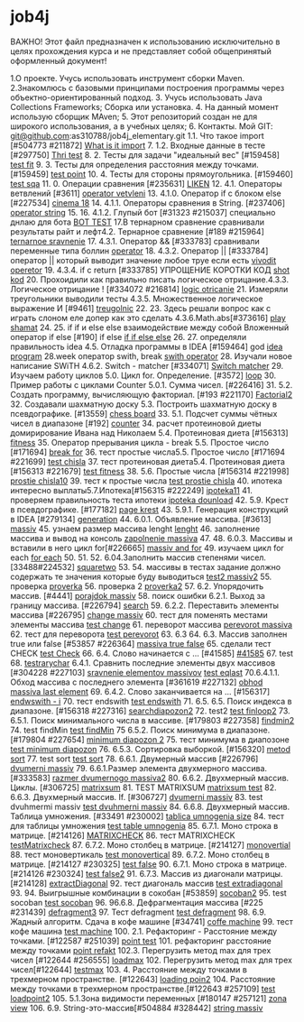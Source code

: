 # job4j
ВАЖНО! Этот файл предназначен к использованию исключительно в целях прохождения курса и 
не представляет собой общепринятый оформленный документ!

1.О проекте. Учусь использовать инструмент сборки Maven. 
2.Знакомлюсь с базовыми принципами построения программы через объектно-ориентированный подход.
3. Учусь использовать Java Collections Frameworks;
   Сборка или установка.
4. На данный момент использую сборщик MAven;
5. Этот репозиторий создан не для широкого использования, а в учебных целях;
6. Контакты. Мой GIT: git@github.com:as310788/job4j_elementary.git
   1.1. Что такое import [#504773 #211872]
   [What is it import](https://github.com/as310788/job4j_elementary/blob/master/images/import.png)
7. 1.2. Входные данные в тесте [#297750]
   [Thri test](https://github.com/as310788/job4j_elementary/blob/master/images/test.png)
8. 2. Тесты для задачи "идеальный вес" [#159458]
[test fit](https://github.com/as310788/job4j_elementary/blob/master/images/testa.png)
9. 3. Тесты для определения расстояния между точками. [#159459]
[test point](https://github.com/as310788/job4j_elementary/blob/master/images/test%20point.png)
10. 4. Тесты для стороны прямоугольника. [#159460]
[test sqa](https://github.com/as310788/job4j_elementary/blob/master/images/test%20sqa.png)
11. 0. Операции сравнения [#235631]
[LIKEN](https://github.com/as310788/job4j_elementary/blob/master/images/liken.png)
12. 4.1. Операторы ветвлений [#3611]
[operator vetvleni](https://github.com/as310788/job4j_elementary/blob/master/images/%D0%9E%D0%BF%D0%B5%D1%80%D0%B0%D1%82%D0%BE%D1%80%D1%8B%20%D0%B2%D0%B5%D1%82%D0%B2%D0%BB%D0%B5%D0%BD%D0%B8%D0%B9.png)
13. 4.1.0. Оператор if с блоком else [#227534]
[cinema 18](https://github.com/as310788/job4j_elementary/blob/master/images/cinema.png)
14. 4.1.1. Операторы сравнения в String. [#237406]
[operator string](https://github.com/as310788/job4j_elementary/blob/master/images/%D0%9E%D0%BF%D0%B5%D1%80%D0%B0%D1%82%D0%BE%D1%80%D1%8B%20%D1%81%D1%80%D0%B0%D0%B2%D0%BD%D0%B5%D0%BD%D0%B8%D1%8F%20%D0%B2%20String.png)
15. 
16. 4.1.2. Глупый бот [#31323 #215037] специально днлаю для бота
[BOT TEST](https://github.com/as310788/job4j_elementary/blob/master/images/BOTTEST.png)
17.В тернарном сравнение сравнивали результаты райт и лефт4.2. Тернарное сравнение [#189 #215964]
[ternarnoe sravnenie](https://github.com/as310788/job4j_elementary/blob/master/images/ternarurav.png)
17. 4.3.1. Оператор && [#333783] сравнивали переменные типа боллин
[operator](https://github.com/as310788/job4j_elementary/blob/master/images/games.png)
18. 4.3.2. Оператор || [#333784] оператор || который выводит значение любое труе если есть
[vivodit operetor](https://github.com/as310788/job4j_elementary/blob/master/images/club.png)
19. 4.3.4. if c return [#333785] УПРОЩЕНИЕ КОРОТКИ КОД
[shot kod](https://github.com/as310788/job4j_elementary/blob/master/images/shot%20kod.png)
20. Прохоидили как правильно писать логическое отрицание.4.3.3. Логическое отрицание ! [#334072 #216814]
[logic otricanie](https://github.com/as310788/job4j_elementary/blob/master/images/logicnot2.png)
21. Измеряли треугольники выводили тесты 4.3.5. Множественное логическое выражение И [#9461]
[treugolnic](https://github.com/as310788/job4j_elementary/blob/master/images/treugolnic.png)
22. 
23. Здесь решали вопрос как с играть слоном еле допер как это сделать 4.3.6.Math.abs[#373616]
[play shamat](https://github.com/as310788/job4j_elementary/blob/master/images/play%20che.png)
24. 
25. if if и else else взаимодействие между собой Вложенный оператор if else [#190]  if else
[if if else else]()
26. 
27. определяли правильность idea 4.5. Отладка программы в IDEA [#159464] god
[idea program](https://github.com/as310788/job4j_elementary/blob/master/images/resultat%20max.png)
28.week оператор swith, break
[swith operator](https://github.com/as310788/job4j_elementary/blob/master/images/week.png)
28. Изучали новое написание SWiTH 4.6.2. Switch - matcher [#334071]
[Switch matcher](https://github.com/as310788/job4j_elementary/blob/master/images/day%20week.png)
29. Изучаем работу циклов 5.0. Цикл for. Определение. [#3572]
[loop](https://github.com/as310788/job4j_elementary/blob/master/images/LoopFor.png)
30. Пример работы с циклами Counter 5.0.1. Сумма чисел. [#226416]
31. 
5.2. Создать программу, вычисляющую факториал. [#193 #221170]
[Factorial2](https://github.com/as310788/job4j_elementary/blob/master/images/factorial%202.png)
32. Создавали шахматную доску 5.3. Построить шахматную доску в псевдографике. [#13559]
[chess board](https://github.com/as310788/job4j_elementary/blob/master/images/CHESS%20Board.png)
33. 5.1. Подсчет суммы чётных чисел в диапазоне [#192]
[counter](https://github.com/as310788/job4j_elementary/blob/master/images/%D0%9F%D0%BE%D0%B4%D1%81%D1%87%D0%B5%D1%82%20%D1%81%D1%83%D0%BC%D0%BC%D1%8B%20%D1%87%D1%91%D1%82%D0%BD%D1%8B%D1%85.png)
34. расчет протеиновой диеты домирирование Ивана над Николаем 5.4. Протеиновая диета [#156313]
[fitness](https://github.com/as310788/job4j_elementary/blob/master/images/fitness.png)
35. Оператор прерывания цикла - break 5.5. Простое число [#171694]
[break for](https://github.com/as310788/job4j_elementary/blob/master/images/chekprime%20number.png)
36. тест простые числа5.5. Простое число [#171694 #221699]
[test chisla](https://github.com/as310788/job4j_elementary/blob/master/images/test%20prostie%20chisla.png)
37. тест протеиновая диета5.4. Протеиновая диета [#156313 #221679]
[test fitness](https://github.com/as310788/job4j_elementary/blob/master/images/fitnes%20test.png)
38. 
    5.6. Простые числа [#156314 #221998]
[prostie chisla10](https://github.com/as310788/job4j_elementary/blob/master/images/prime%20number%2010.png)
39. тест к простые числа
[test prostie chisla](https://github.com/as310788/job4j_elementary/blob/master/images/test%20prostie%20chisla2.png)
40. ипотека интересно выплаты5.7.Ипотека[#156315 #222249]
[ipoteka11](https://github.com/as310788/job4j_elementary/blob/master/images/ipoteka11.png)
41. проверяем правильность теста ипотеки
[ipoteka dounload](https://github.com/as310788/job4j_elementary/blob/master/images/%D0%B8%D0%BF%D0%BE%D1%82%D0%B5%D0%BA%D0%B0.png)
42. 5.9. Крест в псевдографике. [#177182]
[page krest](https://github.com/as310788/job4j_elementary/blob/master/images/kartinka.png)
43. 5.9.1. Генерация конструкций в IDEA [#279134]
[generation](https://github.com/as310788/job4j_elementary/blob/master/images/generation.png)
44. 6.0.1. Объявление массива. [#3613]
[massiv](https://github.com/as310788/job4j_elementary/blob/master/images/massiv.png)
45. узнаем размер массива lenght
[lenght](https://github.com/as310788/job4j_elementary/blob/master/images/lenght.png)
46. заполнение массива и вывод на консоль
[zapolnenie massiva](https://github.com/as310788/job4j_elementary/blob/master/images/zapolnenie%20massiva.png)
47. 
48. 6.0.3. Массивы и вставили в него цикл for[#226665]
[massiv and for](https://github.com/as310788/job4j_elementary/blob/master/images/massiv%20and%20for.png)
49. изучаем цикл for each
[for each](https://github.com/as310788/job4j_elementary/blob/master/images/%D1%86%D0%B8%D0%BA%D0%B4%20for%20each.png)
50. 
51. 
52. 6.04.Заполнить массив степенями чисел.[33488#224532]
[squaretwo](https://github.com/as310788/job4j_elementary/blob/master/images/%D1%81%D1%82%D0%B5%D0%BF%D0%B5%D0%BD%D1%8C%20%D0%BC%D0%B0%D1%81%D1%81%D0%B8%D0%B2.png)
53. 
54. массивы в тестах задание должно содержать те значения которые буду выводиться
[test2 massiv2](https://github.com/as310788/job4j_elementary/blob/master/images/test%20massiv2.png)
55. проверка
[proverka](https://github.com/as310788/job4j_elementary/blob/master/images/proverka.png)
56. проверка 2
[proverka2](https://github.com/as310788/job4j_elementary/blob/master/images/proverka%202.png)
57. 6.2. Упорядочить массив. [#4441]
[porajdok massiv](https://github.com/as310788/job4j_elementary/blob/master/images/%D0%A3%D0%BF%D0%BE%D1%80%D1%8F%D0%B4%D0%BE%D1%87%D0%B8%D1%82%D1%8C%20%D0%BC%D0%B0%D1%81%D1%81%D0%B8%D0%B2.png)
58. поиск ошибки 6.2.1. Выход за границу массива. [#226794]
[search](https://github.com/as310788/job4j_elementary/blob/master/images/%D0%BF%D0%BE%D0%B8%D1%81%D0%BA%20%D0%BE%D1%88%D0%B8%D0%B1%D0%BA%D0%B8.png)
59. 6.2.2. Переставить элементы массива [#226795]
[change massiv](https://github.com/as310788/job4j_elementary/blob/master/images/%D0%BF%D0%B5%D1%80%D0%B5%D1%81%D1%82%D0%B0%D0%BD%D0%BE%D0%B2%D0%BA%D0%B0%20%D1%8D%D0%BB%D0%B5%D0%BC%D0%B5%D0%BD%D1%82%D0%BE%D0%B2%20%D0%BC%D0%B0%D1%81%D1%81%D0%B8%D0%B2%D0%B0.png)
60. тест для поменять местами элементы массива
[test change](https://github.com/as310788/job4j_elementary/blob/master/images/test%20switcharay.png)
61. переворот массива
[perevorot massiva](https://github.com/as310788/job4j_elementary/blob/master/images/%D0%BF%D0%B5%D1%80%D0%B5%D0%B2%D0%BE%D1%80%D0%BE%D1%82%20%D0%BC%D0%B0%D1%81%D1%81%D0%B8%D0%B2%D0%B0.png)
62. тест для переворота
[test perevorot](https://github.com/as310788/job4j_elementary/blob/master/images/%D1%82%D0%B5%D1%81%D1%82%20%D0%BC%D0%B0%D1%81%D1%81%D0%B8%D0%B2%D0%B0.png)
63. 6.3
64. 6.3. Массив заполнен true или false [#53857 #226364]
[massiva true false](https://github.com/as310788/job4j_elementary/blob/master/images/6.3.%20%D0%9C%D0%B0%D1%81%D1%81%D0%B8%D0%B2%20%D0%B7%D0%B0%D0%BF%D0%BE%D0%BB%D0%BD%D0%B5%D0%BD%20true.png)
65. сделали тест CHECK
[test Check](https://github.com/as310788/job4j_elementary/blob/master/images/test%20chek.png)
66. 6.4. Слово начинается с ... [#41585]
[#41585](https://github.com/as310788/job4j_elementary/blob/master/images/araychar.png)
67. test
68. [testrarychar](https://github.com/as310788/job4j_elementary/blob/master/images/test%20araychar.png)
    6.4.1. Сравнить последние элементы двух массивов [#304228 #227103]
[sravnenie elementov massivov](https://github.com/as310788/job4j_elementary/blob/master/images/eqlast.png)
[test eqlast](https://github.com/as310788/job4j_elementary/blob/master/images/test%20equlast.png)
70.6.4.1.1. Обход массива с последнего элемента [#361619 #227132]
[obhod massiva last element](https://github.com/as310788/job4j_elementary/blob/master/images/public%20class%20printeventelements.png)
69. 6.4.2. Слово заканчивается на ... [#156317]
[endwswith - i](https://github.com/as310788/job4j_elementary/blob/master/images/%D0%B7%D0%B0%D0%BA%D0%B0%D0%BD%D1%87%D0%B8%D0%B2%D0%B0%D0%B5%D1%82%D1%81%D1%8F%20EndsWith%20-i.png)
70. тест endswith
[test endswith](https://github.com/as310788/job4j_elementary/blob/master/images/test%20endswith.png)
71. 
    6.5. 6.5. Поиск индекса в диапазоне. [#156318 #227316]
[searchdiapozon2](https://github.com/as310788/job4j_elementary/blob/master/images/findloop2.png)
72. test2
[test finloop2](https://github.com/as310788/job4j_elementary/blob/master/images/test%20finfloop2.png)
73. 6.5.1. Поиск минимального числа в массиве. [#179803 #227358]
[findmin2](https://github.com/as310788/job4j_elementary/blob/master/images/findMin%202.png)
74. test findMin
[test findMin](https://github.com/as310788/job4j_elementary/blob/master/images/test%20findMin.png)
75 6.5.2. Поиск минимума в диапазоне. [#179804 #227654]
[minimum diapozon 2](https://github.com/as310788/job4j_elementary/commit/7d8f0be7c86eed605c0fe398b56985287859d1c9)
75. тест минимума в диапозоне
[test minimum diapozon](https://github.com/as310788/job4j_elementary/blob/master/images/test%20minimum%20diapozon.png)
76. 6.5.3. Сортировка выборкой. [#156320]
[metod sort](https://github.com/as310788/job4j_elementary/blob/master/images/metod%20sort.png)
77. test sort
[test sort](https://github.com/as310788/job4j_elementary/blob/master/images/test%20sort.png)
78. 6.6.1. Двумерный массив [#226796]
[dvumerni massiv](https://github.com/as310788/job4j_elementary/blob/master/images/dvumerni%20masiiv.png)
79. 6.6.1.Размер элемента двухмерного массива.[#333583]
[razmer dvumernogo massiva2](https://github.com/as310788/job4j_elementary/blob/master/images/razmer%20dvumernogo%20massiva2.png)
80. 6.6.2. Двухмерный массив. Циклы. [#306725]
[matrixsum](https://github.com/as310788/job4j_elementary/blob/master/images/MatrixSum.png)
81. TEST MATRIXSUM
[matrixsum test](https://github.com/as310788/job4j_elementary/blob/master/images/test%20matrixum.png)
82. 6.6.3. Двухмерный массив. If. [#306727]
[dvumerni massiv](https://github.com/as310788/job4j_elementary/blob/master/images/dvumerni%20massiv2.png)
83. test dvuhmermi massiv
[test dvuhmerni massiv](https://github.com/as310788/job4j_elementary/blob/master/images/test%20dvuhmerni%20massiv.png)
84. 
6.6.8. Двухмерный массив. Таблица умножения. [#33491 #230002]
[tablica umnogenia size](https://github.com/as310788/job4j_elementary/blob/master/images/table%20size.png)
84. тест для таблицы умножения
[test table umnogenia](https://github.com/as310788/job4j_elementary/blob/master/images/test%20table%20umnoginia.png)
85. 6.7.1. Моно строка в матрице. [#214126]
[MATRIXCHECK](https://github.com/as310788/job4j_elementary/blob/master/images/MatrixCheck.png)
86. тест MATRIXCHECK
[testMatrixcheck](https://github.com/as310788/job4j_elementary/blob/master/images/test%20matrixcheck.png)
87. 6.7.2. Моно столбец в матрице. [#214127]
[monovertial](https://github.com/as310788/job4j_elementary/blob/master/images/monovertical2.png)
88. тест моновертикаль
[test monovertical](https://github.com/as310788/job4j_elementary/blob/master/images/test%20monovertical.png)
89. 6.7.2. Моно столбец в матрице. [#214127 #230325]
[test false](https://github.com/as310788/job4j_elementary/blob/master/images/test%20false.png)
90. 6.7.1. Моно строка в матрице. [#214126 #230324]
[test false2](https://github.com/as310788/job4j_elementary/blob/master/images/test%20false2.png)
91. 6.7.3. Массив из диагонали матрицы. [#214128]
[extractDiagonal](https://github.com/as310788/job4j_elementary/blob/master/images/extractDiagonal.png)
92. тест диагональ массив
[test extradiagonal](https://github.com/as310788/job4j_elementary/blob/master/images/test%20extradiagonal.png)
93. 
94. Выигрышные комбинации в сокобан [#53859]
[socoban2](https://github.com/as310788/job4j_elementary/blob/master/images/socoban2.png)
95. test socoban
[test socoban](https://github.com/as310788/job4j_elementary/blob/master/images/test%20socoban.png)
96. 
96.6.8. Дефрагментация массива [#225 #231439]
[defragment3](https://github.com/as310788/job4j_elementary/blob/master/images/defragment3.png)
97. Тест defragment
[test defragment](https://github.com/as310788/job4j_elementary/blob/master/images/test%20defragment.png)
98. 6.9. Жадный алгоритм. Сдача в кофе машине [#34741]
[coffe machine](https://github.com/as310788/job4j_elementary/blob/master/images/cofe%20machine.png)
99. тест кофе машина
[test machine](https://github.com/as310788/job4j_elementary/blob/master/images/test%20machine.png)
100. 2.1. Рефакторинг - Расстояние между точками. [#122587 #251039]
[point test](https://github.com/as310788/job4j_elementary/blob/master/images/point%20test.png)
101. рефакторинг расстояние между точками
[point refakt](https://github.com/as310788/job4j_elementary/blob/master/images/point%20tochka.png)
102.3. Перегрузить метод max для трех чисел [#122644 #256555]
[loadmax](https://github.com/as310788/job4j_elementary/blob/master/images/refactor%20max.png)
102. Перегрузить метод max для трех чисел[#122644]
[testmax](https://github.com/as310788/job4j_elementary/blob/master/images/test%20max.png)
103. 4. Расстояние между точками в трехмерном пространстве. [#122643]
[loading poin2](https://github.com/as310788/job4j_elementary/blob/master/images/loading%20point2.png)
104. Расстояние между точками в трехмерном пространстве.[#122643 #257109]
[test loadpoint2](https://github.com/as310788/job4j_elementary/blob/master/images/test%20load%20point2.png)
105. 5.1.Зона видимости переменных [#180147 #257121]
[zona view](https://github.com/as310788/job4j_elementary/blob/master/images/zona%20view.png)
106. 6.9. String-это-массив[#504884 #328442]
[string massiv](https://github.com/as310788/job4j_elementary/commit/2ed98b50e8945a0428aedc0f7b9799b3d06497c4)
